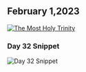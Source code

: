 ## February 1,2023

[![The Most Holy Trinity](https://raw.githubusercontent.com/linusjf/CIAY/main/February/jpgs/Day032.jpg)](https://youtu.be/dd0QXMRz0yE "The Most Holy Trinity")

### Day 32 Snippet

![Day 32 Snippet](https://raw.githubusercontent.com/linusjf/CIAY/refs/heads/main/February/jpgs/Day32Snippet.jpg)

